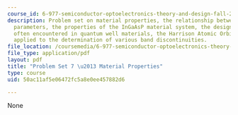 ```yaml
---
course_id: 6-977-semiconductor-optoelectronics-theory-and-design-fall-2002
description: Problem set on material properties, the relationship between material
  parameters, the properties of the InGaAsP material system, the design trade-off
  often encountered in quantum well materials, the Harrison Atomic Orbital theory
  applied to the determination of various band discontinuities.
file_location: /coursemedia/6-977-semiconductor-optoelectronics-theory-and-design-fall-2002/50ac11af5e06472fc5a8e0ee457882d6_ps7.pdf
file_type: application/pdf
layout: pdf
title: "Problem Set 7 \u2013 Material Properties"
type: course
uid: 50ac11af5e06472fc5a8e0ee457882d6

---
```

None